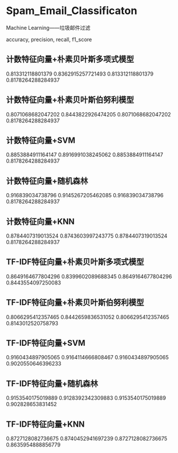 # Spam_Email_Classificaton

Machine Learning——垃圾邮件过滤

accuracy, precision, recall, f1_score

## 计数特征向量+朴素贝叶斯多项式模型

0.813312118801379 0.8362915257721493 0.813312118801379 0.8178264288284937

## 计数特征向量+朴素贝叶斯伯努利模型

0.8071068682047202 0.8443822926474205 0.8071068682047202 0.8178264288284937

## 计数特征向量+SVM

0.8853884911164147 0.8916991038245062 0.8853884911164147 0.8178264288284937

## 计数特征向量+随机森林

0.916839034738796 0.9145267205462085 0.916839034738796 0.8178264288284937

## 计数特征向量+KNN

0.8784407319013524 0.8743603997243775 0.8784407319013524 0.8178264288284937

## TF-IDF特征向量+朴素贝叶斯多项式模型

0.8649164677804296 0.8399602089688345 0.8649164677804296 0.8443554097250083

## TF-IDF特征向量+朴素贝叶斯伯努利模型

0.8066295412357465 0.8442659836531052 0.8066295412357465 0.8143012520758793

## TF-IDF特征向量+SVM

0.9160434897905065 0.9164114666808467 0.9160434897905065 0.9020550646396233

## TF-IDF特征向量+随机森林

0.9153540175019889 0.9128392342309883 0.9153540175019889 0.902828653831452

## TF-IDF特征向量+KNN

0.8727128082736675 0.8740452941697239 0.8727128082736675 0.8635954888856779
